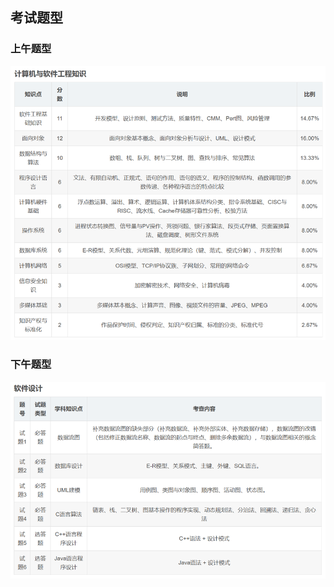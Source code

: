 ## 考试题型

### 上午题型
![Morning Exam](./images/0.%20上午题型.png)

### 下午题型
![Afternoon Exam](images/01.%20下午题型.png)